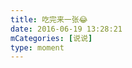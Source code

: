 ```yaml
---
title: 吃完来一张😂
date: 2016-06-19 13:28:21
mCategories: [说说]
type: moment
---
```


<div id="pics-20160619132821"></div>

<script src="/lib/moment/pics.js"></script>
<script>
var data = [
    {"link": "2016-06-19_000004.jpeg", "type": "shuoshuo"}
];
picsRender(data, "pics-20160619132821");
</script>
